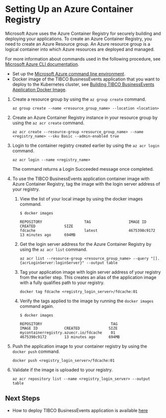 # Setting Up an Azure Container Registry

Microsoft Azure uses the Azure Container Registry for securely building and deploying your applications. To create an Azure Container Registry, you need to create an Azure Resource group. An Azure resource group is a logical container into which Azure resources are deployed and managed.

For more information about commands used in the following procedure, see [Microsoft Azure CLI documentation](https://docs.microsoft.com/en-us/cli/azure/?view=azure-cli-latest).

-   Set up the [Microsoft Azure command line environment](Setting%20Microsoft%20Azure%20CLI%20Environment).
-   Docker image of the TIBCO BusinessEvents application that you want to deploy to the Kubernetes cluster, see [Building TIBCO BusinessEvents Application Docker Image](Building%20TIBCO%20BusinessEvents%20Application%20Docker%20Image#).

1.  Create a resource group by using the `az group create` command.

    ```
    az group create --name <resource_group_name> --location <location>
    ```

2.  Create an Azure Container Registry instance in your resource group by using the `az acr create` command.

    ```
    az acr create --resource-group <resource_group_name> --name <registry_name> --sku Basic --admin-enabled true
    ```

3.  Login to the container registry created earlier by using the `az acr login` command.

    ```
    az acr login --name <registry_name>
    ```

    The command returns a Login Succeeded message once completed.

4.  To use the TIBCO BusinessEvents application container image with Azure Container Registry, tag the image with the login server address of your registry.

    1.  View the list of your local image by using the docker images command.

        ```
        $ docker images

        REPOSITORY                   TAG                 IMAGE ID            CREATED             SIZE
        fdcache                      latest              4675398c9172        13 minutes ago      694MB

        ```

    2.  Get the login server address for the Azure Container Registry by using the `az acr list` command.

        ```
        az acr list --resource-group <resource_group_name> --query "[].{acrLoginServer:loginServer}" --output table
        ```

    3.  Tag your application image with login server address of your registry from the earlier step. This creates an alias of the application image with a fully qualifies path to your registry.

        ```
        docker tag fdcache <registry_login_server>/fdcache:01
        ```

    4.  Verify the tags applied to the image by running the `docker images` command again.

        ```
        $ docker images

        REPOSITORY                               TAG                 IMAGE ID            CREATED             SIZE
        mycontainerregistry.azuecr.io/fdcache    01                  4675398c9172        13 minutes ago      694MB

        ```

5.  Push the application image to your container registry by using the `docker push` command.

    ```
    docker push <registry_login_server>/fdcache:01
    ```

6.  Validate if the image is uploaded to your registry.

    ```
    az acr repository list --name <registry_login_server> --output table
    ```

## Next Steps

* How to deploy TIBCO BusinessEvents application is available [here](deployments)
